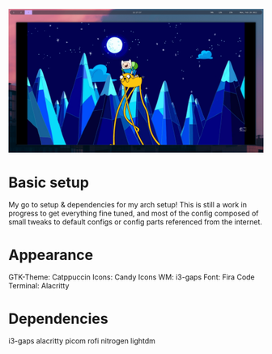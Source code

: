 ![chrome](chrome.png)

# Basic setup
My go to setup & dependencies for my arch setup! This is still a work in progress to get everything fine tuned, and most of the config composed of small tweaks to default configs or config parts referenced from the internet.

# Appearance
GTK-Theme: Catppuccin
Icons: Candy Icons
WM: i3-gaps
Font: Fira Code
Terminal: Alacritty

# Dependencies
i3-gaps alacritty picom rofi nitrogen lightdm
